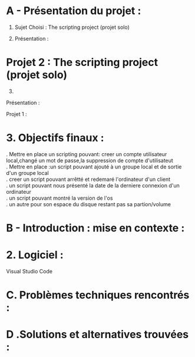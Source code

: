 # A - Présentation du projet :
1. Sujet Choisi : The scripting project (projet solo)


2. Présentation :

# Projet 2 : The scripting project (projet solo)
3. 
Présentation :

Projet 1 : 
# 3. Objectifs finaux :
. Mettre en place un scripting pouvant: creer un compte utilisateur local,changé un mot de passe,la suppression de compte d'utilisateut  
. Mettre en place :un script pouvant ajouté à un groupe local et de sortie d'un groupe local  
. creer un script pouvant arrêtté et redemaré l'ordinateur d'un client  
. un script pouvant nous présenté la date de la derniere connexion d'un ordinateur  
. un script pouvant montré la version de l'os  
. un autre pour son espace du disque restant pas sa partion/volume  
# B - Introduction : mise en contexte :


# 2. Logiciel :  
Visual Studio Code

# 



# C. Problèmes techniques rencontrés :   



# D .Solutions et alternatives trouvées :

